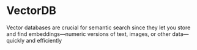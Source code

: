 # VectorDB

Vector databases are crucial for semantic search since they let you store and find embeddings—numeric versions of text, images, or other data—quickly and efficiently
